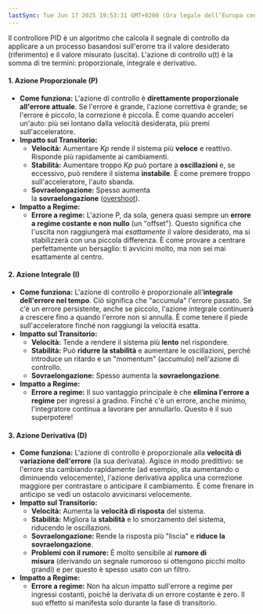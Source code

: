 ```yaml
---
lastSync: Tue Jun 17 2025 19:53:31 GMT+0200 (Ora legale dell’Europa centrale)
---
```

Il controllore PID è un algoritmo che calcola il segnale di controllo da applicare a un processo basandosi sull'erorre tra il valore desiderato (riferimento) e il valore misurato (uscita). L'azione di controllo u(t) è la somma di tre termini: proporzionale, integrale e derivativo.

#### 1. Azione Proporzionale (P)
- **Come funziona:** L'azione di controllo è **direttamente proporzionale all'errore attuale**. Se l'errore è grande, l'azione correttiva è grande; se l'errore è piccolo, la correzione è piccola. È come quando acceleri un'auto: più sei lontano dalla velocità desiderata, più premi sull'acceleratore.
- **Impatto sul Transitorio:**
    - **Velocità:** Aumentare $Kp$​ rende il sistema più **veloce** e reattivo. Risponde più rapidamente ai cambiamenti.
    - **Stabilità:** Aumentare troppo $Kp$​ può portare a **oscillazioni** e, se eccessivo, può rendere il sistema **instabile**. È come premere troppo sull'acceleratore, l'auto sbanda.
    - **Sovraelongazione:** Spesso aumenta la **sovraelongazione** ([overshoot](overshoot.md)).
- **Impatto a Regime:**
    - **Errore a regime:** L'azione P, da sola, genera quasi sempre un **errore a regime costante e non nullo** (un "offset"). Questo significa che l'uscita non raggiungerà mai _esattamente_ il valore desiderato, ma si stabilizzerà con una piccola differenza. È come provare a centrare perfettamente un bersaglio: ti avvicini molto, ma non sei mai esattamente al centro.

#### 2. Azione Integrale (I)
- **Come funziona:** L'azione di controllo è proporzionale all'**integrale dell'errore nel tempo**. Ciò significa che "accumula" l'errore passato. Se c'è un errore persistente, anche se piccolo, l'azione integrale continuerà a crescere fino a quando l'errore non si annulla. È come tenere il piede sull'acceleratore finché non raggiungi la velocità esatta.
- **Impatto sul Transitorio:**
    - **Velocità:** Tende a rendere il sistema più **lento** nel rispondere.
    - **Stabilità:** Può **ridurre la stabilità** e aumentare le oscillazioni, perché introduce un ritardo e un "momentum" (accumulo) nell'azione di controllo.
    - **Sovraelongazione:** Spesso aumenta la **sovraelongazione**.
- **Impatto a Regime:**
    - **Errore a regime:** Il suo vantaggio principale è che **elimina l'errore a regime** per ingressi a gradino. Finché c'è un errore, anche minimo, l'integratore continua a lavorare per annullarlo. Questo è il suo superpotere!

#### 3. Azione Derivativa (D)
- **Come funziona:** L'azione di controllo è proporzionale alla **velocità di variazione dell'errore** (la sua derivata). Agisce in modo predittivo: se l'errore sta cambiando rapidamente (ad esempio, sta aumentando o diminuendo velocemente), l'azione derivativa applica una correzione maggiore per contrastare o anticipare il cambiamento. È come frenare in anticipo se vedi un ostacolo avvicinarsi velocemente.
- **Impatto sul Transitorio:**
    - **Velocità:** Aumenta la **velocità di risposta** del sistema.
    - **Stabilità:** Migliora la **stabilità** e lo smorzamento del sistema, riducendo le oscillazioni.
    - **Sovraelongazione:** Rende la risposta più "liscia" e **riduce la sovraelongazione**.
    - **Problemi con il rumore:** È molto sensibile al **rumore di misura** (derivando un segnale rumoroso si ottengono picchi molto grandi) e per questo è spesso usato con un filtro.
- **Impatto a Regime:**
    - **Errore a regime:** Non ha alcun impatto sull'errore a regime per ingressi costanti, poiché la derivata di un errore costante è zero. Il suo effetto si manifesta solo durante la fase di transitorio.